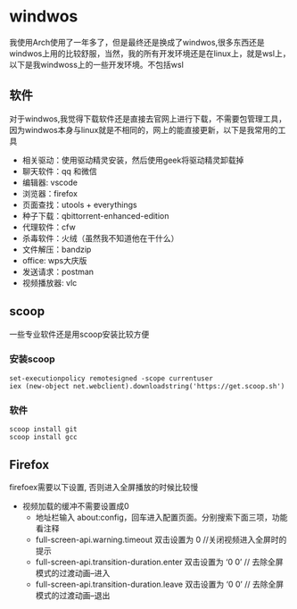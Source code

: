 # windwos

我使用Arch使用了一年多了，但是最终还是换成了windwos,很多东西还是windwos上用的比较舒服，当然，我的所有开发环境还是在linux上，就是wsl上，以下是我windwoss上的一些开发环境。不包括wsl

## 软件

对于windwos,我觉得下载软件还是直接去官网上进行下载，不需要包管理工具，因为windwos本身与linux就是不相同的，网上的能直接更新，以下是我常用的工具

- 相关驱动：使用驱动精灵安装，然后使用geek将驱动精灵卸载掉
- 聊天软件：qq 和微信
- 编辑器: vscode
- 浏览器：firefox
- 页面查找：utools + everythings
- 种子下载：qbittorrent-enhanced-edition
- 代理软件：cfw
- 杀毒软件：火绒（虽然我不知道他在干什么）
- 文件解压：bandzip
- office: wps大庆版
- 发送请求：postman
- 视频播放器: vlc

## scoop

一些专业软件还是用scoop安装比较方便

### 安装scoop

```shell
set-executionpolicy remotesigned -scope currentuser
iex (new-object net.webclient).downloadstring('https://get.scoop.sh')
```

### 软件

```shell
scoop install git 
scoop install gcc
```

## Firefox

firefoex需要以下设置, 否则进入全屏播放的时候比较慢

- 视频加载的缓冲不需要设置成0
  - 地址栏输入 about:config，回车进入配置页面。分别搜索下面三项，功能看注释
  - full-screen-api.warning.timeout 双击设置为 0 //关闭视频进入全屏时的提示
  - full-screen-api.transition-duration.enter 双击设置为 ‘0 0’ // 去除全屏模式的过渡动画–进入
  - full-screen-api.transition-duration.leave 双击设置为 ‘0 0’ // 去除全屏模式的过渡动画–退出

